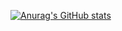 [![Anurag's GitHub stats](https://github-readme-stats.vercel.app/api?username=lemonhhh&&count_private=true&show_icons=true&theme=radical)](https://github.com/anuraghazra/github-readme-stats)

<!--
**lemonhhh/lemonhhh** is a ✨ _special_ ✨ repository because its `README.md` (this file) appears on your GitHub profile.

Here are some ideas to get you started:

- 🔭 I’m currently working on ...
- 🌱 I’m currently learning ...
- 👯 I’m looking to collaborate on ...
- 🤔 I’m looking for help with ...
- 💬 Ask me about ...
- 📫 How to reach me: ...
- 😄 Pronouns: ...
- ⚡ Fun fact: ...
-->
